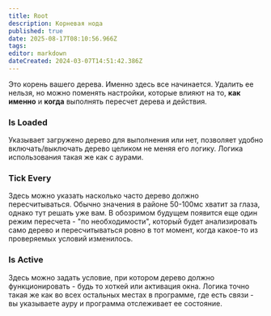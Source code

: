 ```yaml
---
title: Root
description: Корневая нода
published: true
date: 2025-08-17T08:10:56.966Z
tags: 
editor: markdown
dateCreated: 2024-03-07T14:51:42.386Z
---
```


Это корень вашего дерева. Именно здесь все начинается. Удалить ее нельзя, но можно поменять настройки, которые влияют на то, **как именно** и **когда** выполнять пересчет дерева и действия. 

### Is Loaded
Указывает загружено дерево для выполнения или нет, позволяет удобно включать/выключать дерево целиком не меняя его логику. Логика использования такая же как с аурами.

### Tick Every
Здесь можно указать насколько часто дерево должно пересчитываться. Обычно значения в районе 50-100мс хватит за глаза, однако тут решать уже вам. В обозримом будущем появится еще один режим пересчета - "по необходимости", который будет анализировать само дерево и пересчитываться ровно в тот момент, когда какое-то из проверяемых условий изменилось. 

### Is Active
Здесь можно задать условие, при котором дерево должно функционировать - будь то хоткей или активация окна. Логика точно такая же как во всех остальных местах в программе, где есть связи - вы указываете ауру и программа отслеживает ее состояние. 